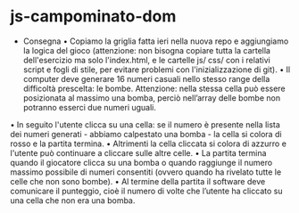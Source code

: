# js-campominato-dom

- Consegna
• Copiamo la griglia fatta ieri nella nuova repo e aggiungiamo la logica del gioco (attenzione: non bisogna copiare tutta la cartella dell'esercizio ma solo l'index.html, e le cartelle   js/ css/ con i relativi script e fogli di stile, per evitare problemi con l'inizializzazione di git).
• Il computer deve generare 16 numeri casuali nello stesso range della difficoltà prescelta: le bombe.
  Attenzione: nella stessa cella può essere posizionata al massimo una bomba, perciò nell’array delle bombe non potranno esserci due numeri uguali.

• In seguito l'utente clicca su una cella: se il numero è presente nella lista dei numeri generati - abbiamo calpestato una bomba - la cella si colora di rosso e la partita termina. 
• Altrimenti la cella cliccata si colora di azzurro e l'utente può continuare a cliccare sulle altre celle.
• La partita termina quando il giocatore clicca su una bomba o quando raggiunge il numero massimo possibile di numeri consentiti (ovvero quando ha rivelato tutte le celle che non sono    bombe).
• Al termine della partita il software deve comunicare il punteggio, cioè il numero di volte che l’utente ha cliccato su una cella che non era una bomba.
